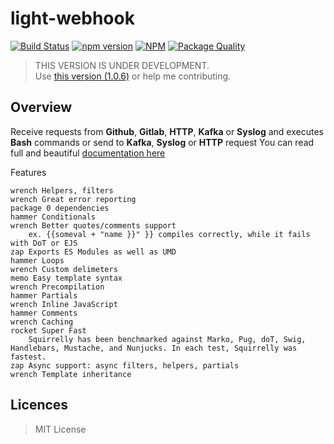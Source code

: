 # light-webhook

[![Build Status](https://travis-ci.org/rpenco/light-webhook.svg?branch=master)](https://travis-ci.org/rpenco/light-webhook)
[![npm version](https://badge.fury.io/js/light-webhook.svg)](https://badge.fury.io/js/light-webhook)
[![NPM](https://img.shields.io/npm/dt/light-webhook.svg)](https://npmjs.org/package/light-webhook)
[![Package Quality](https://npm.packagequality.com/shield/light-webhook.png)](https://packagequality.com/#?package=light-webhook)

> THIS VERSION IS UNDER DEVELOPMENT.  
> Use [this version (1.0.6)](https://github.com/rpenco/light-webhook/tree/master) or help me contributing. 

## Overview

Receive requests from **Github**, **Gitlab**, **HTTP**, **Kafka** or **Syslog** and executes **Bash** commands or send to **Kafka**, **Syslog** or **HTTP** request
You can read full and beautiful [documentation here](https://rpenco.github.io/light-webhook/)

Features

    wrench Helpers, filters
    wrench Great error reporting
    package 0 dependencies
    hammer Conditionals
    wrench Better quotes/comments support
        ex. {{someval + "name }}" }} compiles correctly, while it fails with DoT or EJS
    zap Exports ES Modules as well as UMD
    hammer Loops
    wrench Custom delimeters
    memo Easy template syntax
    wrench Precompilation
    hammer Partials
    wrench Inline JavaScript
    hammer Comments
    wrench Caching
    rocket Super Fast
        Squirrelly has been benchmarked against Marko, Pug, doT, Swig, Handlebars, Mustache, and Nunjucks. In each test, Squirrelly was fastest.
    zap Async support: async filters, helpers, partials
    wrench Template inheritance


## Licences

> MIT License
